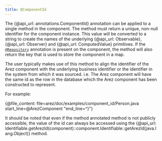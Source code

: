 ```yaml
---
title: @ComponentId
---
```


The {@api_url: annotations.ComponentId} annotation can be applied to a single method in the component. The
method must return a unique, non-null identifier for the component instance. This value will be converted
to a string to create the names of the underlying {@api_url: Observable}, {@api_url: Observer} and
{@api_url: ComputedValue} primitives. If the [`@Repository`](repositories.md) annotation is present on the
component, the method will also return the key that is used to store the component in a map.

The user typically makes use of this method to align the identifier of the Arez component with the underlying
business identifier or the identifier in the system from which it was sourced. i.e. The Arez component will
have the same id as the row in the database which the Arez component has been constructed to represent.

For example:

{@file_content: file=arez/doc/examples/component_id/Person.java start_line=@ArezComponent "end_line=^}"}

It should be noted that even if the method annotated method is not publicly accessible, the value of the
id can always be accessed using the {@api_url: Identifiable.getArezId(component)::component.Identifiable::getArezId(java.lang.Object)} method.

